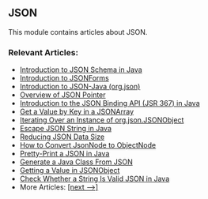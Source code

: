 ## JSON

This module contains articles about JSON.

### Relevant Articles:
- [Introduction to JSON Schema in Java](https://www.baeldung.com/introduction-to-json-schema-in-java)
- [Introduction to JSONForms](https://www.baeldung.com/introduction-to-jsonforms)
- [Introduction to JSON-Java (org.json)](https://www.baeldung.com/java-org-json)
- [Overview of JSON Pointer](https://www.baeldung.com/json-pointer)
- [Introduction to the JSON Binding API (JSR 367) in Java](https://www.baeldung.com/java-json-binding-api)
- [Get a Value by Key in a JSONArray](https://www.baeldung.com/java-jsonarray-get-value-by-key)
- [Iterating Over an Instance of org.json.JSONObject](https://www.baeldung.com/jsonobject-iteration)
- [Escape JSON String in Java](https://www.baeldung.com/java-json-escaping)
- [Reducing JSON Data Size](https://www.baeldung.com/json-reduce-data-size)
- [How to Convert JsonNode to ObjectNode](https://www.baeldung.com/java-jackson-jsonnode-objectnode)
- [Pretty-Print a JSON in Java](https://www.baeldung.com/java-json-pretty-print)
- [Generate a Java Class From JSON](https://www.baeldung.com/java-generate-class-from-json)
- [Getting a Value in JSONObject](https://www.baeldung.com/java-jsonobject-get-value)
- [Check Whether a String Is Valid JSON in Java](https://www.baeldung.com/java-validate-json-string)
- More Articles: [[next -->]](../json-2)
